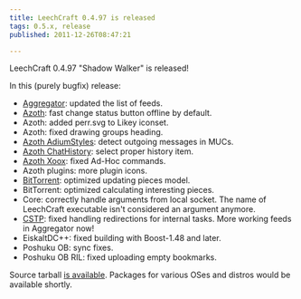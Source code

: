 ```yaml
---
title: LeechCraft 0.4.97 is released
tags: 0.5.x, release
published: 2011-12-26T08:47:21

---
```


LeechCraft 0.4.97 "Shadow Walker" is released!

In this (purely bugfix) release:

- [Aggregator](/plugins-aggregator): updated the list of feeds.
- [Azoth](/plugins-azoth): fast change status button offline
  by default.
- Azoth: added perr.svg to Likey iconset.
- Azoth: fixed drawing groups heading.
- [Azoth AdiumStyles](/plugins-azoth-adiumstyles): detect outgoing
  messages in MUCs.
- [Azoth ChatHistory](/plugins-azoth-chathistory): select proper
  history item.
- [Azoth Xoox](/plugins-azoth-xoox): fixed Ad-Hoc commands.
- Azoth plugins: more plugin icons.
- [BitTorrent](/plugins-bittorrent): optimized updating pieces model.
- BitTorrent: optimized calculating interesting pieces.
- Core: correctly handle arguments from local socket. The name of
  LeechCraft executable isn't considered an argument anymore.
- [CSTP](/plugins-cstp): fixed handling redirections for
  internal tasks. More working feeds in Aggregator now!
- EiskaltDC++: fixed building with Boost-1.48 and later.
- Poshuku OB: sync fixes.
- Poshuku OB RIL: fixed uploading empty bookmarks.

Source tarball [is
available](http://sourceforge.net/projects/leechcraft/files/LeechCraft/0.5.0/leechcraft-0.4.97.tar.xz/download).
Packages for various OSes and distros would be available shortly.
